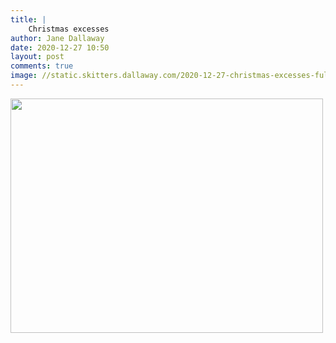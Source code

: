```yaml
---
title: |
    Christmas excesses
author: Jane Dallaway
date: 2020-12-27 10:50
layout: post
comments: true
image: //static.skitters.dallaway.com/2020-12-27-christmas-excesses-fullsize-0.jpeg
---
```




<a href="//static.skitters.dallaway.com/2020-12-27-christmas-excesses-fullsize-0.jpeg"><img src="//static.skitters.dallaway.com/2020-12-27-christmas-excesses-thumb-0.jpeg" width="500" height="375"></a>

